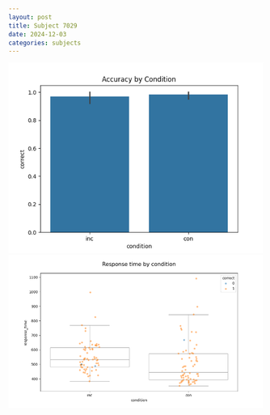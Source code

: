 ```yaml
---
layout: post
title: Subject 7029
date: 2024-12-03
categories: subjects
---
```


![](data/7029/run-19/7029_NF_acc.png)
![](data/7029/run-19/7029_NF_rt.png)
